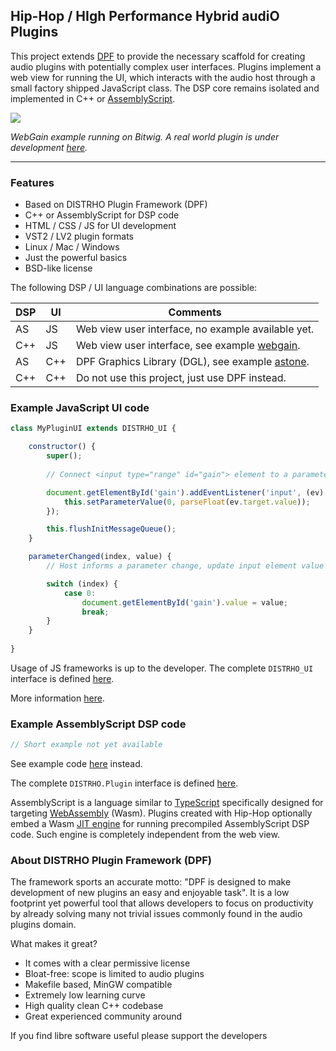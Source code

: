 Hip-Hop / HIgh Performance Hybrid audiO Plugins
-----------------------------------------------

This project extends [DPF](http://github.com/DISTRHO/DPF) to provide the
necessary scaffold for creating audio plugins with potentially complex user
interfaces. Plugins implement a web view for running the UI, which interacts
with the audio host through a small factory shipped JavaScript class. The DSP
core remains isolated and implemented in C++ or [AssemblyScript](https://www.assemblyscript.org).

![](https://user-images.githubusercontent.com/930494/124803158-0db54900-df59-11eb-8c69-4bb3369d54f2.png)

*WebGain example running on Bitwig. A real world plugin is under development
[here](https://github.com/lucianoiam/castello).*

****

### Features

* Based on DISTRHO Plugin Framework (DPF)
* C++ or AssemblyScript for DSP code
* HTML / CSS / JS for UI development
* VST2 / LV2 plugin formats
* Linux / Mac / Windows
* Just the powerful basics
* BSD-like license

The following DSP / UI language combinations are possible:

DSP|UI |Comments
---|---|---------------------------------------------------------------------------
AS |JS |Web view user interface, no example available yet.
C++|JS |Web view user interface, see example [webgain](https://github.com/lucianoiam/hiphop/tree/master/examples/webgain).
AS |C++|DPF Graphics Library (DGL), see example [astone](https://github.com/lucianoiam/hiphop/tree/master/examples/astone).
C++|C++|Do not use this project, just use DPF instead.

### Example JavaScript UI code

```JavaScript
class MyPluginUI extends DISTRHO_UI {

    constructor() {
        super();
    
        // Connect <input type="range" id="gain"> element to a parameter

        document.getElementById('gain').addEventListener('input', (ev) => {
            this.setParameterValue(0, parseFloat(ev.target.value));
        });

        this.flushInitMessageQueue();
    }

    parameterChanged(index, value) {
        // Host informs a parameter change, update input element value

        switch (index) {
            case 0:
                document.getElementById('gain').value = value;
                break;
        }
    }
    
}
```

Usage of JS frameworks is up to the developer. The complete `DISTRHO_UI` interface
is defined [here](https://github.com/lucianoiam/hiphop/blob/master/src/ui/distrho-ui.js).

More information [here](https://github.com/lucianoiam/hiphop/blob/master/doc/internals.md).

### Example AssemblyScript DSP code

```TypeScript
// Short example not yet available
```

See example code [here](https://github.com/lucianoiam/hiphop/blob/master/examples/astone/dsp/assembly/plugin.ts)
instead.

The complete `DISTRHO.Plugin` interface is defined [here](https://github.com/lucianoiam/hiphop/blob/master/src/dsp/distrho-plugin.ts).

AssemblyScript is a language similar to [TypeScript](https://www.typescriptlang.org)
specifically designed for targeting [WebAssembly](https://webassembly.org)
(Wasm). Plugins created with Hip-Hop optionally embed a Wasm
[JIT engine](https://github.com/wasmerio/wasmer) for running precompiled
AssemblyScript DSP code. Such engine is completely independent from the web view.

### About DISTRHO Plugin Framework (DPF)

The framework sports an accurate motto: "DPF is designed to make development of
new plugins an easy and enjoyable task". It is a low footprint yet powerful tool
that allows developers to focus on productivity by already solving many not
trivial issues commonly found in the audio plugins domain.

What makes it great?

- It comes with a clear permissive license
- Bloat-free: scope is limited to audio plugins
- Makefile based, MinGW compatible
- Extremely low learning curve
- High quality clean C++ codebase
- Great experienced community around

If you find libre software useful please support the developers
